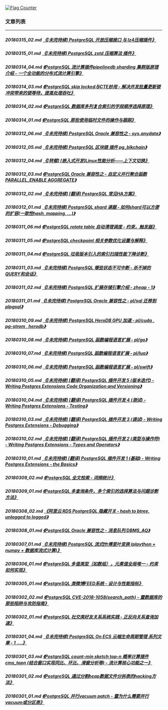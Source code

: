 <a rel="nofollow" href="http://info.flagcounter.com/h9V1"  ><img src="http://s03.flagcounter.com/count/h9V1/bg_FFFFFF/txt_000000/border_CCCCCC/columns_2/maxflags_12/viewers_0/labels_0/pageviews_0/flags_0/"  alt="Flag Counter"  border="0"  ></a>  
  
### 文章列表  
----  
##### 20180315_02.md   [《[未完待续] PostgreSQL 开放压缩接口 与 lz4压缩插件》](20180315_02.md)  
##### 20180315_01.md   [《[未完待续] PostgreSQL zstd 压缩算法 插件》](20180315_01.md)  
##### 20180314_04.md   [《PostgreSQL 流计算插件pipelinedb sharding 集群版原理介绍 - 一个全功能的分布式流计算引擎》](20180314_04.md)  
##### 20180314_03.md   [《PostgreSQL skip locked与CTE妙用 - 解决并发批量更新锁冲突带来的锁等待，提高处理吞吐》](20180314_03.md)  
##### 20180314_02.md   [《PostgreSQL 数据库多列复合索引的字段顺序选择原理》](20180314_02.md)  
##### 20180314_01.md   [《PostgreSQL 那些使用临时文件的操作与跟踪》](20180314_01.md)  
##### 20180312_06.md   [《[未完待续] PostgreSQL Oracle 兼容性之 - sys.anydata》](20180312_06.md)  
##### 20180312_05.md   [《[未完待续] PostgreSQL 区块链 插件 pg_blkchain》](20180312_05.md)  
##### 20180312_04.md   [《[转载] [嵌入式开发]Linux性能分析——上下文切换》](20180312_04.md)  
##### 20180312_03.md   [《PostgreSQL Oracle 兼容性之 - 自定义并行聚合函数 PARALLEL_ENABLE AGGREGATE》](20180312_03.md)  
##### 20180312_02.md   [《[未完待续] [翻译] PostgreSQL 常见HA方案》](20180312_02.md)  
##### 20180312_01.md   [《[未完待续] PostgreSQL shard 课题 - 如何shard可以方便的扩容(一致性hash, mapping, ...)》](20180312_01.md)  
##### 20180311_06.md   [《PostgreSQL rotate table 自动清理调度 - 约束，触发器》](20180311_06.md)  
##### 20180311_05.md   [《PostgreSQL checkpoint 相关参数优化设置与解释》](20180311_05.md)  
##### 20180311_04.md   [《PostgreSQL 垃圾版本引入的索引扫描性能下降诊断》](20180311_04.md)  
##### 20180311_03.md   [《[未完待续] PostgreSQL 哪些状态不可中断 - 杀不掉的QUERY和会话》](20180311_03.md)  
##### 20180311_02.md   [《[未完待续] PostgreSQL 扩展存储引擎介绍 - zheap - 1》](20180311_02.md)  
##### 20180311_01.md   [《[未完待续] PostgreSQL Oracle 兼容性之 - pl/sql 迁移到 plpgsql》](20180311_01.md)  
##### 20180310_09.md   [《[未完待续] PostgreSQL HeroDB GPU 加速 - pl/cuda , pg-strom , herodb》](20180310_09.md)  
##### 20180310_08.md   [《[未完待续] PostgreSQL 函数编程语言扩展 - pl/go》](20180310_08.md)  
##### 20180310_07.md   [《[未完待续] PostgreSQL 函数编程语言扩展 - pl/lua》](20180310_07.md)  
##### 20180310_06.md   [《[未完待续] PostgreSQL 函数编程语言扩展 - pl/swift》](20180310_06.md)  
##### 20180310_05.md   [《[未完待续] [翻译] PostgreSQL 插件开发 5 (版本迭代) - Writing Postgres Extensions Code Organization and Versioning》](20180310_05.md)  
##### 20180310_04.md   [《[未完待续] [翻译] PostgreSQL 插件开发 4 (测试) - Writing Postgres Extensions - Testing》](20180310_04.md)  
##### 20180310_03.md   [《[未完待续] [翻译] PostgreSQL 插件开发 3 (调试) - Writing Postgres Extensions - Debugging》](20180310_03.md)  
##### 20180310_02.md   [《[未完待续] [翻译] PostgreSQL 插件开发 2 (类型与操作符) - Writing Postgres Extensions - Types and Operators》](20180310_02.md)  
##### 20180310_01.md   [《[未完待续] [翻译] PostgreSQL 插件开发 1 (基础) - Writing Postgres Extensions - the Basics》](20180310_01.md)  
##### 20180309_02.md   [《PostgreSQL 全文检索 - 词频统计》](20180309_02.md)  
##### 20180309_01.md   [《PostgreSQL 多查询条件，多个索引的选择算法与问题诊断方法》](20180309_01.md)  
##### 20180308_02.md   [《阿里云 RDS PostgreSQL 隐藏开关 - hash to btree, unlogged to logged》](20180308_02.md)  
##### 20180308_01.md   [《PostgreSQL Oracle 兼容性之 - 消息队列 DBMS_AQ》](20180308_01.md)  
##### 20180307_01.md   [《[未完待续] PostgreSQL 流式fft傅里叶变换 (plpython + numpy + 数据库流式计算)》](20180307_01.md)  
##### 20180306_01.md   [《PostgreSQL 多值类型（如数组），元素值全局唯一 - 约束如何实现》](20180306_01.md)  
##### 20180305_01.md   [《PostgreSQL 类微博FEED系统 - 设计与性能指标》](20180305_01.md)  
##### 20180302_02.md   [《PostgreSQL CVE-2018-1058(search_path) - 暨数据库的那些陷阱与攻防指南》](20180302_02.md)  
##### 20180302_01.md   [《PostgreSQL 社交类好友关系系统实践 - 正反向关系查询加速》](20180302_01.md)  
##### 20180301_04.md   [《[未完待续] PostgreSQL On ECS 云端生命周期管理 系列文章 - 1 ....》](20180301_04.md)  
##### 20180301_03.md   [《PostgreSQL count-min sketch top-n 概率计算插件 cms_topn (结合窗口实现同比、环比、滑窗分析等) - 流计算核心功能之一》](20180301_03.md)  
##### 20180301_02.md   [《PostgreSQL 通过分割heap数据文件分拆表的hacking方法》](20180301_02.md)  
##### 20180301_01.md   [《PostgreSQL 并行vacuum patch - 暨为什么需要并行vacuum或分区表》](20180301_01.md)  
